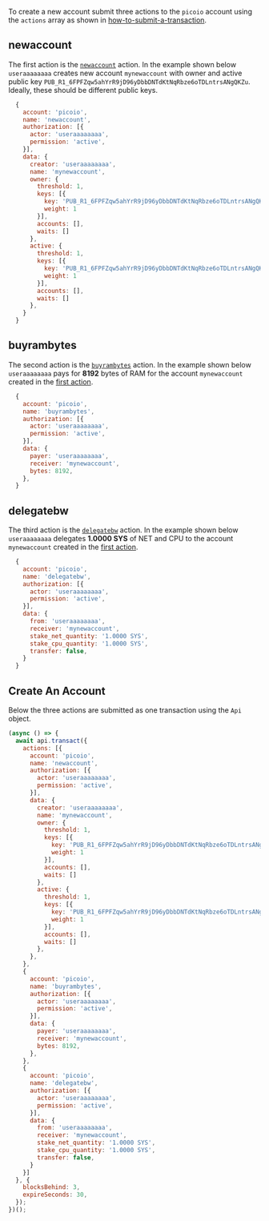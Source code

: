 To create a new account submit three actions to the `picoio` account using the `actions` array as shown in [how-to-submit-a-transaction](01_how-to-submit-a-transaction.md).

## newaccount
The first action is the [`newaccount`](https://github.com/PICOIO/picoio.contracts/blob/52fbd4ac7e6c38c558302c48d00469a4bed35f7c/contracts/picoio.system/include/picoio.system/native.hpp#L178) action.  In the example shown below `useraaaaaaaa` creates new account `mynewaccount` with owner and active public key `PUB_R1_6FPFZqw5ahYrR9jD96yDbbDNTdKtNqRbze6oTDLntrsANgQKZu`.  Ideally, these should be different public keys.

```javascript
  {
    account: 'picoio',
    name: 'newaccount',
    authorization: [{
      actor: 'useraaaaaaaa',
      permission: 'active',
    }],
    data: {
      creator: 'useraaaaaaaa',
      name: 'mynewaccount',
      owner: {
        threshold: 1,
        keys: [{
          key: 'PUB_R1_6FPFZqw5ahYrR9jD96yDbbDNTdKtNqRbze6oTDLntrsANgQKZu',
          weight: 1
        }],
        accounts: [],
        waits: []
      },
      active: {
        threshold: 1,
        keys: [{
          key: 'PUB_R1_6FPFZqw5ahYrR9jD96yDbbDNTdKtNqRbze6oTDLntrsANgQKZu',
          weight: 1
        }],
        accounts: [],
        waits: []
      },
    }
  }
```

## buyrambytes
The second action is the [`buyrambytes`](https://github.com/PICOIO/picoio.contracts/blob/52fbd4ac7e6c38c558302c48d00469a4bed35f7c/contracts/picoio.system/include/picoio.system/picoio.system.hpp#L1028) action.  In the example shown below `useraaaaaaaa` pays for **8192** bytes of RAM for the account `mynewaccount` created in the [first action](#newaccount).

```javascript
  {
    account: 'picoio',
    name: 'buyrambytes',
    authorization: [{
      actor: 'useraaaaaaaa',
      permission: 'active',
    }],
    data: {
      payer: 'useraaaaaaaa',
      receiver: 'mynewaccount',
      bytes: 8192,
    },
  }
```

## delegatebw
The third action is the [`delegatebw`](https://github.com/PICOIO/picoio.contracts/blob/52fbd4ac7e6c38c558302c48d00469a4bed35f7c/contracts/picoio.system/include/picoio.system/picoio.system.hpp#L692) action.  In the example shown below `useraaaaaaaa` delegates **1.0000 SYS** of NET and CPU to the account `mynewaccount` created in the [first action](#newaccount).
```javascript
  {
    account: 'picoio',
    name: 'delegatebw',
    authorization: [{
      actor: 'useraaaaaaaa',
      permission: 'active',
    }],
    data: {
      from: 'useraaaaaaaa',
      receiver: 'mynewaccount',
      stake_net_quantity: '1.0000 SYS',
      stake_cpu_quantity: '1.0000 SYS',
      transfer: false,
    }
  }
```

## Create An Account
Below the three actions are submitted as one transaction using the `Api` object.

```javascript
(async () => {
  await api.transact({
    actions: [{
      account: 'picoio',
      name: 'newaccount',
      authorization: [{
        actor: 'useraaaaaaaa',
        permission: 'active',
      }],
      data: {
        creator: 'useraaaaaaaa',
        name: 'mynewaccount',
        owner: {
          threshold: 1,
          keys: [{
            key: 'PUB_R1_6FPFZqw5ahYrR9jD96yDbbDNTdKtNqRbze6oTDLntrsANgQKZu',
            weight: 1
          }],
          accounts: [],
          waits: []
        },
        active: {
          threshold: 1,
          keys: [{
            key: 'PUB_R1_6FPFZqw5ahYrR9jD96yDbbDNTdKtNqRbze6oTDLntrsANgQKZu',
            weight: 1
          }],
          accounts: [],
          waits: []
        },
      },
    },
    {
      account: 'picoio',
      name: 'buyrambytes',
      authorization: [{
        actor: 'useraaaaaaaa',
        permission: 'active',
      }],
      data: {
        payer: 'useraaaaaaaa',
        receiver: 'mynewaccount',
        bytes: 8192,
      },
    },
    {
      account: 'picoio',
      name: 'delegatebw',
      authorization: [{
        actor: 'useraaaaaaaa',
        permission: 'active',
      }],
      data: {
        from: 'useraaaaaaaa',
        receiver: 'mynewaccount',
        stake_net_quantity: '1.0000 SYS',
        stake_cpu_quantity: '1.0000 SYS',
        transfer: false,
      }
    }]
  }, {
    blocksBehind: 3,
    expireSeconds: 30,
  });
})();
```